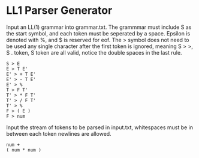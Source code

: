 # LL1 Parser Generator
Input an LL(1) grammar into grammar.txt. The grammmar must include S as the start symbol, and each token must be seperated by a space. Epsilon is denoted with %, and $ is reserved for eof.
The > symbol does not need to be used any single character after the first token is ignored, meaning S > >, S . token, S  token are all valid, notice the double spaces in the last rule.
```
S > E
E > T E'
E' > + T E'
E' > - T E'
E' > %
T > F T'
T' > * F T'
T' > / F T'
T' > %
F > ( E )
F > num
```
Input the stream of tokens to be parsed in input.txt, whitespaces must be in between each token newlines are allowed.
```
num + 
( num * num )
```
